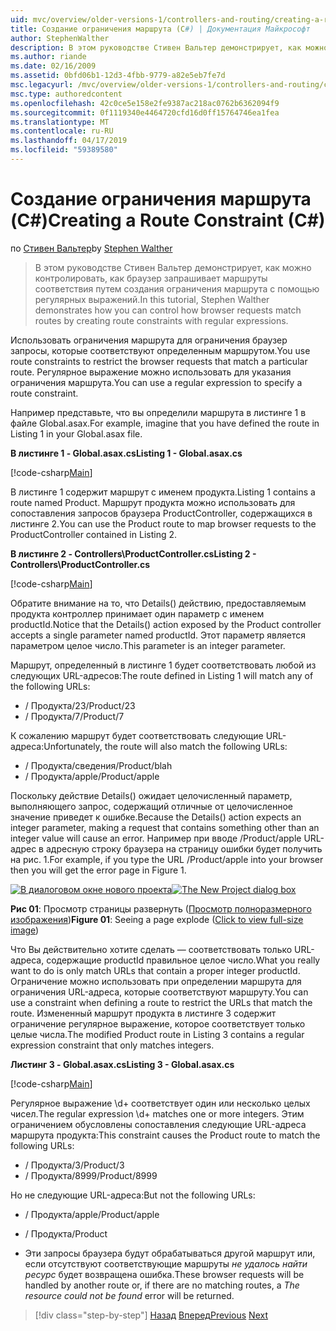 ```yaml
---
uid: mvc/overview/older-versions-1/controllers-and-routing/creating-a-route-constraint-cs
title: Создание ограничения маршрута (C#) | Документация Майкрософт
author: StephenWalther
description: В этом руководстве Стивен Вальтер демонстрирует, как можно контролировать, как браузер запрашивает маршруты соответствия путем создания ограничения маршрута с помощью регулярных выражений.
ms.author: riande
ms.date: 02/16/2009
ms.assetid: 0bfd06b1-12d3-4fbb-9779-a82e5eb7fe7d
msc.legacyurl: /mvc/overview/older-versions-1/controllers-and-routing/creating-a-route-constraint-cs
msc.type: authoredcontent
ms.openlocfilehash: 42c0ce5e158e2fe9387ac218ac0762b6362094f9
ms.sourcegitcommit: 0f1119340e4464720cfd16d0ff15764746ea1fea
ms.translationtype: MT
ms.contentlocale: ru-RU
ms.lasthandoff: 04/17/2019
ms.locfileid: "59389580"
---
```

# <a name="creating-a-route-constraint-c"></a><span data-ttu-id="338b3-103">Создание ограничения маршрута (C#)</span><span class="sxs-lookup"><span data-stu-id="338b3-103">Creating a Route Constraint (C#)</span></span>

<span data-ttu-id="338b3-104">по [Стивен Вальтер](https://github.com/StephenWalther)</span><span class="sxs-lookup"><span data-stu-id="338b3-104">by [Stephen Walther](https://github.com/StephenWalther)</span></span>

> <span data-ttu-id="338b3-105">В этом руководстве Стивен Вальтер демонстрирует, как можно контролировать, как браузер запрашивает маршруты соответствия путем создания ограничения маршрута с помощью регулярных выражений.</span><span class="sxs-lookup"><span data-stu-id="338b3-105">In this tutorial, Stephen Walther demonstrates how you can control how browser requests match routes by creating route constraints with regular expressions.</span></span>


<span data-ttu-id="338b3-106">Использовать ограничения маршрута для ограничения браузер запросы, которые соответствуют определенным маршрутом.</span><span class="sxs-lookup"><span data-stu-id="338b3-106">You use route constraints to restrict the browser requests that match a particular route.</span></span> <span data-ttu-id="338b3-107">Регулярное выражение можно использовать для указания ограничения маршрута.</span><span class="sxs-lookup"><span data-stu-id="338b3-107">You can use a regular expression to specify a route constraint.</span></span>

<span data-ttu-id="338b3-108">Например представьте, что вы определили маршрута в листинге 1 в файле Global.asax.</span><span class="sxs-lookup"><span data-stu-id="338b3-108">For example, imagine that you have defined the route in Listing 1 in your Global.asax file.</span></span>

<span data-ttu-id="338b3-109">**В листинге 1 - Global.asax.cs**</span><span class="sxs-lookup"><span data-stu-id="338b3-109">**Listing 1 - Global.asax.cs**</span></span>

[!code-csharp[Main](creating-a-route-constraint-cs/samples/sample1.cs)]

<span data-ttu-id="338b3-110">В листинге 1 содержит маршрут с именем продукта.</span><span class="sxs-lookup"><span data-stu-id="338b3-110">Listing 1 contains a route named Product.</span></span> <span data-ttu-id="338b3-111">Маршрут продукта можно использовать для сопоставления запросов браузера ProductController, содержащихся в листинге 2.</span><span class="sxs-lookup"><span data-stu-id="338b3-111">You can use the Product route to map browser requests to the ProductController contained in Listing 2.</span></span>

<span data-ttu-id="338b3-112">**В листинге 2 - Controllers\ProductController.cs**</span><span class="sxs-lookup"><span data-stu-id="338b3-112">**Listing 2 - Controllers\ProductController.cs**</span></span>

[!code-csharp[Main](creating-a-route-constraint-cs/samples/sample2.cs)]

<span data-ttu-id="338b3-113">Обратите внимание на то, что Details() действию, предоставляемым продукта контроллер принимает один параметр с именем productId.</span><span class="sxs-lookup"><span data-stu-id="338b3-113">Notice that the Details() action exposed by the Product controller accepts a single parameter named productId.</span></span> <span data-ttu-id="338b3-114">Этот параметр является параметром целое число.</span><span class="sxs-lookup"><span data-stu-id="338b3-114">This parameter is an integer parameter.</span></span>

<span data-ttu-id="338b3-115">Маршрут, определенный в листинге 1 будет соответствовать любой из следующих URL-адресов:</span><span class="sxs-lookup"><span data-stu-id="338b3-115">The route defined in Listing 1 will match any of the following URLs:</span></span>

- <span data-ttu-id="338b3-116">/ Продукта/23</span><span class="sxs-lookup"><span data-stu-id="338b3-116">/Product/23</span></span>
- <span data-ttu-id="338b3-117">/ Продукта/7</span><span class="sxs-lookup"><span data-stu-id="338b3-117">/Product/7</span></span>

<span data-ttu-id="338b3-118">К сожалению маршрут будет соответствовать следующие URL-адреса:</span><span class="sxs-lookup"><span data-stu-id="338b3-118">Unfortunately, the route will also match the following URLs:</span></span>

- <span data-ttu-id="338b3-119">/ Продукта/сведения</span><span class="sxs-lookup"><span data-stu-id="338b3-119">/Product/blah</span></span>
- <span data-ttu-id="338b3-120">/ Продукта/apple</span><span class="sxs-lookup"><span data-stu-id="338b3-120">/Product/apple</span></span>

<span data-ttu-id="338b3-121">Поскольку действие Details() ожидает целочисленный параметр, выполняющего запрос, содержащий отличные от целочисленное значение приведет к ошибке.</span><span class="sxs-lookup"><span data-stu-id="338b3-121">Because the Details() action expects an integer parameter, making a request that contains something other than an integer value will cause an error.</span></span> <span data-ttu-id="338b3-122">Например при вводе /Product/apple URL-адрес в адресную строку браузера на страницу ошибки будет получить на рис. 1.</span><span class="sxs-lookup"><span data-stu-id="338b3-122">For example, if you type the URL /Product/apple into your browser then you will get the error page in Figure 1.</span></span>


<span data-ttu-id="338b3-123">[![В диалоговом окне нового проекта](creating-a-route-constraint-cs/_static/image1.jpg)](creating-a-route-constraint-cs/_static/image1.png)</span><span class="sxs-lookup"><span data-stu-id="338b3-123">[![The New Project dialog box](creating-a-route-constraint-cs/_static/image1.jpg)](creating-a-route-constraint-cs/_static/image1.png)</span></span>

<span data-ttu-id="338b3-124">**Рис 01**: Просмотр страницы развернуть ([Просмотр полноразмерного изображения](creating-a-route-constraint-cs/_static/image2.png))</span><span class="sxs-lookup"><span data-stu-id="338b3-124">**Figure 01**: Seeing a page explode ([Click to view full-size image](creating-a-route-constraint-cs/_static/image2.png))</span></span>


<span data-ttu-id="338b3-125">Что Вы действительно хотите сделать — соответствовать только URL-адреса, содержащие productId правильное целое число.</span><span class="sxs-lookup"><span data-stu-id="338b3-125">What you really want to do is only match URLs that contain a proper integer productId.</span></span> <span data-ttu-id="338b3-126">Ограничение можно использовать при определении маршрута для ограничения URL-адреса, которые соответствуют маршруту.</span><span class="sxs-lookup"><span data-stu-id="338b3-126">You can use a constraint when defining a route to restrict the URLs that match the route.</span></span> <span data-ttu-id="338b3-127">Измененный маршрут продукта в листинге 3 содержит ограничение регулярное выражение, которое соответствует только целые числа.</span><span class="sxs-lookup"><span data-stu-id="338b3-127">The modified Product route in Listing 3 contains a regular expression constraint that only matches integers.</span></span>

<span data-ttu-id="338b3-128">**Листинг 3 - Global.asax.cs**</span><span class="sxs-lookup"><span data-stu-id="338b3-128">**Listing 3 - Global.asax.cs**</span></span>

[!code-csharp[Main](creating-a-route-constraint-cs/samples/sample3.cs)]

<span data-ttu-id="338b3-129">Регулярное выражение \d+ соответствует один или несколько целых чисел.</span><span class="sxs-lookup"><span data-stu-id="338b3-129">The regular expression \d+ matches one or more integers.</span></span> <span data-ttu-id="338b3-130">Этим ограничением обусловлены сопоставления следующие URL-адреса маршрута продукта:</span><span class="sxs-lookup"><span data-stu-id="338b3-130">This constraint causes the Product route to match the following URLs:</span></span>

- <span data-ttu-id="338b3-131">/ Продукта/3</span><span class="sxs-lookup"><span data-stu-id="338b3-131">/Product/3</span></span>
- <span data-ttu-id="338b3-132">/ Продукта/8999</span><span class="sxs-lookup"><span data-stu-id="338b3-132">/Product/8999</span></span>

<span data-ttu-id="338b3-133">Но не следующие URL-адреса:</span><span class="sxs-lookup"><span data-stu-id="338b3-133">But not the following URLs:</span></span>

- <span data-ttu-id="338b3-134">/ Продукта/apple</span><span class="sxs-lookup"><span data-stu-id="338b3-134">/Product/apple</span></span>
- <span data-ttu-id="338b3-135">/ Продукта</span><span class="sxs-lookup"><span data-stu-id="338b3-135">/Product</span></span>

- <span data-ttu-id="338b3-136">Эти запросы браузера будут обрабатываться другой маршрут или, если отсутствуют соответствующие маршруты *не удалось найти ресурс* будет возвращена ошибка.</span><span class="sxs-lookup"><span data-stu-id="338b3-136">These browser requests will be handled by another route or, if there are no matching routes, a *The resource could not be found* error will be returned.</span></span>

> [!div class="step-by-step"]
> <span data-ttu-id="338b3-137">[Назад](creating-custom-routes-cs.md)
> [Вперед](creating-a-custom-route-constraint-cs.md)</span><span class="sxs-lookup"><span data-stu-id="338b3-137">[Previous](creating-custom-routes-cs.md)
[Next](creating-a-custom-route-constraint-cs.md)</span></span>
